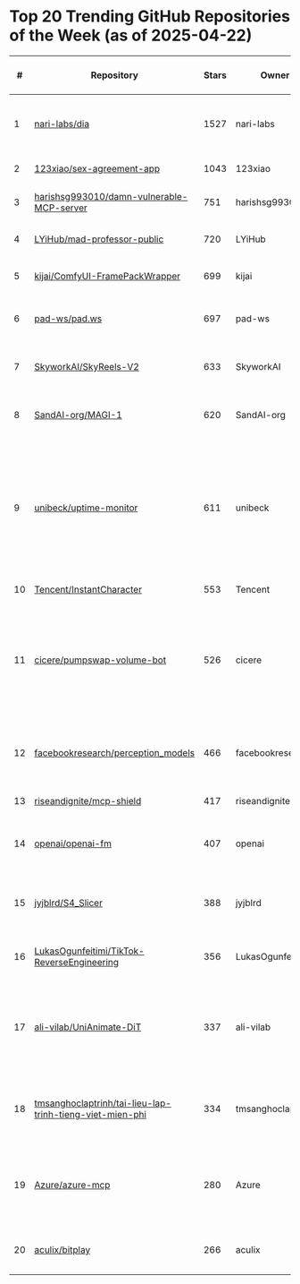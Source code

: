 # Top 20 Trending GitHub Repositories of the Week (as of 2025-04-22)

| # | Repository | Stars | Owner | Avatar | Description | Topics | URL | Created At | Updated At | Pushed At | Git URL | SSH URL | Clone URL | SVN URL | Homepage | Size | Language | Forks Count | Open Issues Count | Default Branch | License |
|---|------------|-------|-------|--------|-------------|--------|-----|------------|------------|-----------|---------|---------|-----------|---------|----------|------|----------|--------------|-------------------|----------------|---------|
| 1 | [nari-labs/dia](https://github.com/nari-labs/dia) | 1527 | nari-labs | ![nari-labs's avatar](https://avatars.githubusercontent.com/u/208232306?v=4) | A TTS model capable of generating ultra-realistic dialogue in one pass. | ai, open-weight, text-to-speech | [https://github.com/nari-labs/dia](https://github.com/nari-labs/dia) | 2025-04-19T07:15:57Z | 2025-04-22T04:19:51Z | 2025-04-22T04:09:48Z | git://github.com/nari-labs/dia.git | git@github.com:nari-labs/dia.git | https://github.com/nari-labs/dia.git | https://github.com/nari-labs/dia | No homepage | 636 | Python | 63 | 8 | main | Apache License 2.0 |
| 2 | [123xiao/sex-agreement-app](https://github.com/123xiao/sex-agreement-app) | 1043 | 123xiao | ![123xiao's avatar](https://avatars.githubusercontent.com/u/17847207?v=4) | 性行为同意协议系统 | No topics | [https://github.com/123xiao/sex-agreement-app](https://github.com/123xiao/sex-agreement-app) | 2025-04-16T07:22:10Z | 2025-04-22T03:52:59Z | 2025-04-17T02:58:43Z | git://github.com/123xiao/sex-agreement-app.git | git@github.com:123xiao/sex-agreement-app.git | https://github.com/123xiao/sex-agreement-app.git | https://github.com/123xiao/sex-agreement-app | https://001.123408.xyz | 1702 | TypeScript | 122 | 53 | main | No license |
| 3 | [harishsg993010/damn-vulnerable-MCP-server](https://github.com/harishsg993010/damn-vulnerable-MCP-server) | 751 | harishsg993010 | ![harishsg993010's avatar](https://avatars.githubusercontent.com/u/114534778?v=4) | Damn Vulnerable MCP Server | No topics | [https://github.com/harishsg993010/damn-vulnerable-MCP-server](https://github.com/harishsg993010/damn-vulnerable-MCP-server) | 2025-04-16T06:18:59Z | 2025-04-22T03:55:16Z | 2025-04-17T16:03:05Z | git://github.com/harishsg993010/damn-vulnerable-MCP-server.git | git@github.com:harishsg993010/damn-vulnerable-MCP-server.git | https://github.com/harishsg993010/damn-vulnerable-MCP-server.git | https://github.com/harishsg993010/damn-vulnerable-MCP-server | No homepage | 127 | Python | 39 | 4 | main | No license |
| 4 | [LYiHub/mad-professor-public](https://github.com/LYiHub/mad-professor-public) | 720 | LYiHub | ![LYiHub's avatar](https://avatars.githubusercontent.com/u/169660933?v=4) | An AI companion for reading papers. | No topics | [https://github.com/LYiHub/mad-professor-public](https://github.com/LYiHub/mad-professor-public) | 2025-04-18T11:37:57Z | 2025-04-22T04:06:07Z | 2025-04-18T11:38:09Z | git://github.com/LYiHub/mad-professor-public.git | git@github.com:LYiHub/mad-professor-public.git | https://github.com/LYiHub/mad-professor-public.git | https://github.com/LYiHub/mad-professor-public | No homepage | 48465 | JavaScript | 81 | 15 | main | Apache License 2.0 |
| 5 | [kijai/ComfyUI-FramePackWrapper](https://github.com/kijai/ComfyUI-FramePackWrapper) | 699 | kijai | ![kijai's avatar](https://avatars.githubusercontent.com/u/40791699?v=4) | No description | No topics | [https://github.com/kijai/ComfyUI-FramePackWrapper](https://github.com/kijai/ComfyUI-FramePackWrapper) | 2025-04-17T12:20:59Z | 2025-04-22T03:58:40Z | 2025-04-19T17:33:00Z | git://github.com/kijai/ComfyUI-FramePackWrapper.git | git@github.com:kijai/ComfyUI-FramePackWrapper.git | https://github.com/kijai/ComfyUI-FramePackWrapper.git | https://github.com/kijai/ComfyUI-FramePackWrapper | No homepage | 79 | Python | 26 | 3 | main | Apache License 2.0 |
| 6 | [pad-ws/pad.ws](https://github.com/pad-ws/pad.ws) | 697 | pad-ws | ![pad-ws's avatar](https://avatars.githubusercontent.com/u/208310443?v=4) | Whiteboard as an IDE, draw and code in your browser | cloud, devtool, whiteboard | [https://github.com/pad-ws/pad.ws](https://github.com/pad-ws/pad.ws) | 2025-04-19T23:19:36Z | 2025-04-22T04:19:51Z | 2025-04-22T03:23:05Z | git://github.com/pad-ws/pad.ws.git | git@github.com:pad-ws/pad.ws.git | https://github.com/pad-ws/pad.ws.git | https://github.com/pad-ws/pad.ws | https://pad.ws | 2510 | TypeScript | 27 | 0 | main | MIT License |
| 7 | [SkyworkAI/SkyReels-V2](https://github.com/SkyworkAI/SkyReels-V2) | 633 | SkyworkAI | ![SkyworkAI's avatar](https://avatars.githubusercontent.com/u/147303017?v=4) | SkyReels-V2: Infinite-length Film Generative model | No topics | [https://github.com/SkyworkAI/SkyReels-V2](https://github.com/SkyworkAI/SkyReels-V2) | 2025-04-15T10:16:25Z | 2025-04-22T04:16:01Z | 2025-04-22T04:15:14Z | git://github.com/SkyworkAI/SkyReels-V2.git | git@github.com:SkyworkAI/SkyReels-V2.git | https://github.com/SkyworkAI/SkyReels-V2.git | https://github.com/SkyworkAI/SkyReels-V2 | https://www.skyreels.ai | 10098 | Python | 52 | 4 | main | Other |
| 8 | [SandAI-org/MAGI-1](https://github.com/SandAI-org/MAGI-1) | 620 | SandAI-org | ![SandAI-org's avatar](https://avatars.githubusercontent.com/u/208222005?v=4) | MAGI-1: Autoregressive Video Generation at Scale | autoregressive, diffusion-models, video-generation | [https://github.com/SandAI-org/MAGI-1](https://github.com/SandAI-org/MAGI-1) | 2025-04-21T10:34:09Z | 2025-04-22T04:18:30Z | 2025-04-22T03:22:46Z | git://github.com/SandAI-org/MAGI-1.git | git@github.com:SandAI-org/MAGI-1.git | https://github.com/SandAI-org/MAGI-1.git | https://github.com/SandAI-org/MAGI-1 | https://sand.ai | 8727 | Python | 17 | 4 | main | Apache License 2.0 |
| 9 | [unibeck/uptime-monitor](https://github.com/unibeck/uptime-monitor) | 611 | unibeck | ![unibeck's avatar](https://avatars.githubusercontent.com/u/15289783?v=4) | A uptime monitoring service that is easy and cheap to run at scale. Create endpoint checks for uptime, latency, and status code. Supports OpsGenie for alerts. | No topics | [https://github.com/unibeck/uptime-monitor](https://github.com/unibeck/uptime-monitor) | 2025-04-19T11:07:20Z | 2025-04-22T04:06:06Z | 2025-04-22T01:58:54Z | git://github.com/unibeck/uptime-monitor.git | git@github.com:unibeck/uptime-monitor.git | https://github.com/unibeck/uptime-monitor.git | https://github.com/unibeck/uptime-monitor | No homepage | 504 | TypeScript | 54 | 8 | master | GNU Affero General Public License v3.0 |
| 10 | [Tencent/InstantCharacter](https://github.com/Tencent/InstantCharacter) | 553 | Tencent | ![Tencent's avatar](https://avatars.githubusercontent.com/u/18461506?v=4) | No description | No topics | [https://github.com/Tencent/InstantCharacter](https://github.com/Tencent/InstantCharacter) | 2025-04-16T09:29:52Z | 2025-04-22T04:04:08Z | 2025-04-21T08:06:18Z | git://github.com/Tencent/InstantCharacter.git | git@github.com:Tencent/InstantCharacter.git | https://github.com/Tencent/InstantCharacter.git | https://github.com/Tencent/InstantCharacter | No homepage | 23535 | Python | 45 | 18 | main | Other |
| 11 | [cicere/pumpswap-volume-bot](https://github.com/cicere/pumpswap-volume-bot) | 526 | cicere | ![cicere's avatar](https://avatars.githubusercontent.com/u/176412007?v=4) | A PumpSwap volume bot for Solana. Also supports CPMM/OpenBook Raydium. Same-TX or human mode. | cpmm, pumpfun, pumpswap, pumpswap-bundler, pumpswap-volume-bot, solana, token2022, volume-bot | [https://github.com/cicere/pumpswap-volume-bot](https://github.com/cicere/pumpswap-volume-bot) | 2025-04-16T09:53:52Z | 2025-04-22T03:16:53Z | 2025-04-16T19:02:53Z | git://github.com/cicere/pumpswap-volume-bot.git | git@github.com:cicere/pumpswap-volume-bot.git | https://github.com/cicere/pumpswap-volume-bot.git | https://github.com/cicere/pumpswap-volume-bot | https://solana-scripts.com | 29 | JavaScript | 8 | 0 | main | No license |
| 12 | [facebookresearch/perception_models](https://github.com/facebookresearch/perception_models) | 466 | facebookresearch | ![facebookresearch's avatar](https://avatars.githubusercontent.com/u/16943930?v=4) | State-of-the-art Image & Video CLIP, Multimodal Large Language Models, and More! | No topics | [https://github.com/facebookresearch/perception_models](https://github.com/facebookresearch/perception_models) | 2025-04-16T21:08:55Z | 2025-04-22T04:13:59Z | 2025-04-22T00:49:25Z | git://github.com/facebookresearch/perception_models.git | git@github.com:facebookresearch/perception_models.git | https://github.com/facebookresearch/perception_models.git | https://github.com/facebookresearch/perception_models | No homepage | 11819 | Jupyter Notebook | 15 | 5 | main | Apache License 2.0 |
| 13 | [riseandignite/mcp-shield](https://github.com/riseandignite/mcp-shield) | 417 | riseandignite | ![riseandignite's avatar](https://avatars.githubusercontent.com/u/190351315?v=4) | Security scanner for MCP servers | No topics | [https://github.com/riseandignite/mcp-shield](https://github.com/riseandignite/mcp-shield) | 2025-04-15T04:07:44Z | 2025-04-22T04:00:26Z | 2025-04-18T15:45:36Z | git://github.com/riseandignite/mcp-shield.git | git@github.com:riseandignite/mcp-shield.git | https://github.com/riseandignite/mcp-shield.git | https://github.com/riseandignite/mcp-shield | No homepage | 59 | TypeScript | 11 | 2 | master | MIT License |
| 14 | [openai/openai-fm](https://github.com/openai/openai-fm) | 407 | openai | ![openai's avatar](https://avatars.githubusercontent.com/u/14957082?v=4) | Code for openai.fm, a demo for the OpenAI Speech API | No topics | [https://github.com/openai/openai-fm](https://github.com/openai/openai-fm) | 2025-04-15T14:32:07Z | 2025-04-21T22:17:49Z | 2025-04-15T22:37:48Z | git://github.com/openai/openai-fm.git | org-14957082@github.com:openai/openai-fm.git | https://github.com/openai/openai-fm.git | https://github.com/openai/openai-fm | https://openai.fm | 741 | TypeScript | 39 | 4 | main | MIT License |
| 15 | [jyjblrd/S4_Slicer](https://github.com/jyjblrd/S4_Slicer) | 388 | jyjblrd | ![jyjblrd's avatar](https://avatars.githubusercontent.com/u/40762456?v=4) | Generic Non-Planar Slicer | No topics | [https://github.com/jyjblrd/S4_Slicer](https://github.com/jyjblrd/S4_Slicer) | 2025-04-18T19:48:04Z | 2025-04-22T04:14:25Z | 2025-04-20T21:38:35Z | git://github.com/jyjblrd/S4_Slicer.git | git@github.com:jyjblrd/S4_Slicer.git | https://github.com/jyjblrd/S4_Slicer.git | https://github.com/jyjblrd/S4_Slicer | No homepage | 23068 | G-code | 28 | 3 | main | GNU General Public License v3.0 |
| 16 | [LukasOgunfeitimi/TikTok-ReverseEngineering](https://github.com/LukasOgunfeitimi/TikTok-ReverseEngineering) | 356 | LukasOgunfeitimi | ![LukasOgunfeitimi's avatar](https://avatars.githubusercontent.com/u/50531317?v=4) | No description | No topics | [https://github.com/LukasOgunfeitimi/TikTok-ReverseEngineering](https://github.com/LukasOgunfeitimi/TikTok-ReverseEngineering) | 2025-04-20T07:41:24Z | 2025-04-22T04:01:14Z | 2025-04-20T23:59:58Z | git://github.com/LukasOgunfeitimi/TikTok-ReverseEngineering.git | git@github.com:LukasOgunfeitimi/TikTok-ReverseEngineering.git | https://github.com/LukasOgunfeitimi/TikTok-ReverseEngineering.git | https://github.com/LukasOgunfeitimi/TikTok-ReverseEngineering | No homepage | 368 | JavaScript | 37 | 4 | main | No license |
| 17 | [ali-vilab/UniAnimate-DiT](https://github.com/ali-vilab/UniAnimate-DiT) | 337 | ali-vilab | ![ali-vilab's avatar](https://avatars.githubusercontent.com/u/125999365?v=4) | UniAnimate-DiT: Human Image Animation with Large-Scale Video Diffusion Transformer | human-image-animation, video-diffusion-transformers, video-generation | [https://github.com/ali-vilab/UniAnimate-DiT](https://github.com/ali-vilab/UniAnimate-DiT) | 2025-04-15T02:58:58Z | 2025-04-22T03:38:54Z | 2025-04-21T13:20:53Z | git://github.com/ali-vilab/UniAnimate-DiT.git | git@github.com:ali-vilab/UniAnimate-DiT.git | https://github.com/ali-vilab/UniAnimate-DiT.git | https://github.com/ali-vilab/UniAnimate-DiT | No homepage | 72398 | Python | 26 | 7 | main | No license |
| 18 | [tmsanghoclaptrinh/tai-lieu-lap-trinh-tieng-viet-mien-phi](https://github.com/tmsanghoclaptrinh/tai-lieu-lap-trinh-tieng-viet-mien-phi) | 334 | tmsanghoclaptrinh | ![tmsanghoclaptrinh's avatar](https://avatars.githubusercontent.com/u/28320282?v=4) | Repo này tổng hợp rất nhiều video và tài liệu học lập trình miễn phí bằng tiếng Việt | No topics | [https://github.com/tmsanghoclaptrinh/tai-lieu-lap-trinh-tieng-viet-mien-phi](https://github.com/tmsanghoclaptrinh/tai-lieu-lap-trinh-tieng-viet-mien-phi) | 2025-04-19T10:57:25Z | 2025-04-22T03:40:33Z | 2025-04-20T12:25:28Z | git://github.com/tmsanghoclaptrinh/tai-lieu-lap-trinh-tieng-viet-mien-phi.git | git@github.com:tmsanghoclaptrinh/tai-lieu-lap-trinh-tieng-viet-mien-phi.git | https://github.com/tmsanghoclaptrinh/tai-lieu-lap-trinh-tieng-viet-mien-phi.git | https://github.com/tmsanghoclaptrinh/tai-lieu-lap-trinh-tieng-viet-mien-phi | No homepage | 19 | No language specified | 69 | 0 | main | No license |
| 19 | [Azure/azure-mcp](https://github.com/Azure/azure-mcp) | 280 | Azure | ![Azure's avatar](https://avatars.githubusercontent.com/u/6844498?v=4) | This repository is for development of the Azure MCP Server, bringing the power of Azure to your agents. | No topics | [https://github.com/Azure/azure-mcp](https://github.com/Azure/azure-mcp) | 2025-04-16T14:54:24Z | 2025-04-22T03:33:02Z | 2025-04-21T23:01:19Z | git://github.com/Azure/azure-mcp.git | git@github.com:Azure/azure-mcp.git | https://github.com/Azure/azure-mcp.git | https://github.com/Azure/azure-mcp | No homepage | 1185 | PowerShell | 34 | 16 | main | MIT License |
| 20 | [aculix/bitplay](https://github.com/aculix/bitplay) | 266 | aculix | ![aculix's avatar](https://avatars.githubusercontent.com/u/35836838?v=4) | Stream video torrents in your web browser with ease. | streaming-video, torrents | [https://github.com/aculix/bitplay](https://github.com/aculix/bitplay) | 2025-04-18T19:29:00Z | 2025-04-22T04:13:12Z | 2025-04-19T11:23:30Z | git://github.com/aculix/bitplay.git | git@github.com:aculix/bitplay.git | https://github.com/aculix/bitplay.git | https://github.com/aculix/bitplay | https://bitplay.to | 2652 | CSS | 16 | 4 | main | MIT License |